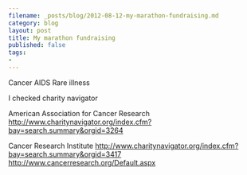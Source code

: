 ```yaml
---
filename: _posts/blog/2012-08-12-my-marathon-fundraising.md
category: blog
layout: post
title: My marathon fundraising
published: false
tags:
- 
---
```



Cancer
AIDS
Rare illness

I checked charity navigator

American Association for Cancer Research
http://www.charitynavigator.org/index.cfm?bay=search.summary&orgid=3264


Cancer Research Institute
http://www.charitynavigator.org/index.cfm?bay=search.summary&orgid=3417
http://www.cancerresearch.org/Default.aspx




